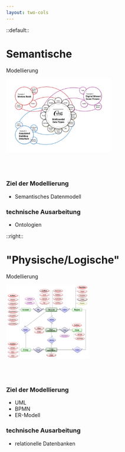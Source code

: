 ```yaml
---
layout: two-cols
---
```


::default::

# Semantische

Modellierung

<a  href="https://commons.wikimedia.org/wiki/File:NFDI4Culture_-_Consortium_for_research_data_on_material_and_immaterial_cultural_heritage_-_Fig._6.png"><img src="/img/Semantisches_Modell.png" style="height: 200px"></a>

<br/>

<v-click>

<br/>

### Ziel der Modellierung

-   Semantisches Datenmodell

</v-click>

<v-click>

### technische Ausarbeitung

-   Ontologien

</v-click>

::right::

# "Physische/Logische"

Modellierung

<a href="https://commons.wikimedia.org/wiki/File:ER_Diagram_MMORPG.png"><img src="/img/ER_Modell.png"  style="height: 200px"></a>

<br/>

<v-click>

<br/>

### Ziel der Modellierung

-   UML
-   BPMN
-   ER-Modell

</v-click>

<v-click>

### technische Ausarbeitung

-   relationelle Datenbanken

</v-click>
<!--
### Vergleich
- Beides nicht vollständig voneinander trennbar
- jedoch unterschiedliche Resultate
### Was versteht man unter semantischer Modellierung?
- das formale und abstrakte Beschreiben eines Ausschnitts in einem bestimmten Zusammenhang aus der "wahrgenommenen Welt"
- Beispiel: eine formale Beschreibung des Konzeptes "Person" im Kontext "Notruf"
- Beispiel: eine formale Beschreibung des Konzeptes "Aktivität/Unterkunft" im Kontext "Weltreise"
-->
